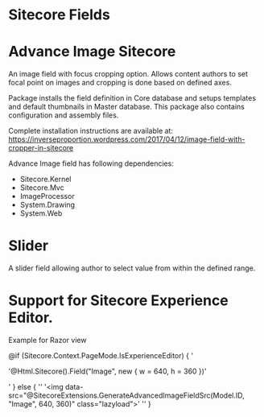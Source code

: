 # Sitecore Fields

# Advance Image Sitecore
An image field with focus cropping option. Allows content authors to set focal point on images and cropping is done based on defined axes.

Package installs the field definition in Core database and setups templates and default thumbnails in Master database. This package also contains configuration and assembly files.

Complete installation instructions are available at:
https://inverseproportion.wordpress.com/2017/04/12/image-field-with-cropper-in-sitecore

Advance Image field has following dependencies:
- Sitecore.Kernel
- Sitecore.Mvc
- ImageProcessor
- System.Drawing
- System.Web

# Slider
A slider field allowing author to select value from within the defined range.

# Support for Sitecore Experience Editor.
Example for Razor view

@if (Sitecore.Context.PageMode.IsExperienceEditor)
{
'<p>'@Html.Sitecore().Field("Image", new { w = 640, h = 360 })'</p>'
} else
{
'<picture class="picture-component responsive lazy whatever">'
'<img data-src="@SitecoreExtensions.GenerateAdvancedImageFieldSrc(Model.ID, "Image", 640, 360)" class="lazyload">'
'</picture>'
}

